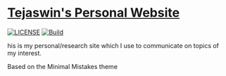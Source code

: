 # [Tejaswin's Personal Website](https://parthas1.github.io)

[![LICENSE](https://img.shields.io/badge/license-MIT-lightgrey.svg)](https://raw.githubusercontent.com/mmistakes/minimal-mistakes/master/LICENSE.txt)
[![Build](https://github.com/parthas1/parthas1.github.io/actions/workflows/build.yml/badge.svg)](https://github.com/parthas1/parthas1.github.io/actions/workflows/build.yml)

his is my personal/research site which I use to communicate on topics of my interest.

Based on the Minimal Mistakes theme
